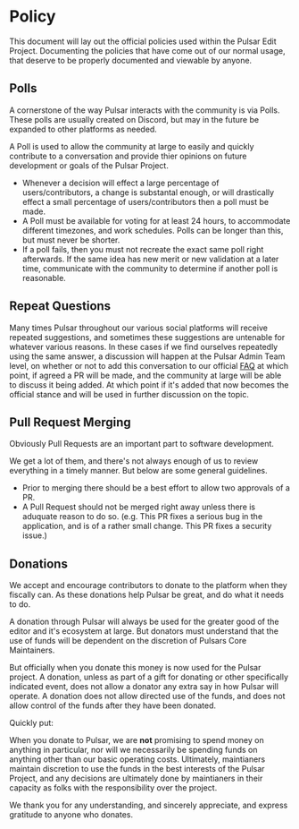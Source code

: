 # Policy

This document will lay out the official policies used within the Pulsar Edit Project. Documenting the policies that have come out of our normal usage, that deserve to be properly documented and viewable by anyone.

## Polls

A cornerstone of the way Pulsar interacts with the community is via Polls. These polls are usually created on Discord, but may in the future be expanded to other platforms as needed.

A Poll is used to allow the community at large to easily and quickly contribute to a conversation and provide thier opinions on future development or goals of the Pulsar Project.

* Whenever a decision will effect a large percentage of users/contributors, a change is substantal enough, or will drastically effect a small percentage of users/contributors then a poll must be made.
* A Poll must be available for voting for at least 24 hours, to accommodate different timezones, and work schedules. Polls can be longer than this, but must never be shorter.
* If a poll fails, then you must not recreate the exact same poll right afterwards. If the same idea has new merit or new validation at a later time, communicate with the community to determine if another poll is reasonable.

## Repeat Questions

Many times Pulsar throughout our various social platforms will receive repeated suggestions, and sometimes these suggestions are untenable for whatever various reasons. In these cases if we find ourselves repeatedly using the same answer, a discussion will happen at the Pulsar Admin Team level, on whether or not to add this conversation to our official [FAQ](https://github.com/pulsar-edit/.github/blob/main/FAQ.md) at which point, if agreed a PR will be made, and the community at large will be able to discuss it being added. At which point if it's added that now becomes the official stance and will be used in further discussion on the topic.

## Pull Request Merging

Obviously Pull Requests are an important part to software development.

We get a lot of them, and there's not always enough of us to review everything in a timely manner. But below are some general guidelines.

* Prior to merging there should be a best effort to allow two approvals of a PR.
* A Pull Request should not be merged right away unless there is aduquate reason to do so. (e.g. This PR fixes a serious bug in the application, and is of a rather small change. This PR fixes a security issue.)

## Donations

We accept and encourage contributors to donate to the platform when they fiscally can. As these donations help Pulsar be great, and do what it needs to do.

A donation through Pulsar will always be used for the greater good of the editor and it's ecosystem at large. But donators must understand that the use of funds will be dependent on the discretion of Pulsars Core Maintainers.

But officially when you donate this money is now used for the Pulsar project. A donation, unless as part of a gift for donating or other specifically indicated event, does not allow a donator any extra say in how Pulsar will operate. A donation does not allow directed use of the funds, and does not allow control of the funds after they have been donated.

Quickly put:

When you donate to Pulsar, we are __not__ promising to spend money on anything in particular, nor will we necessarily be spending funds on anything other than our basic operating costs. Ultimately, maintianers maintain discretion to use the funds in the best interests of the Pulsar Project, and any decisions are ultimately done by maintianers in their capacity as folks with the responsibility over the project.

We thank you for any understanding, and sincerely appreciate, and express gratitude to anyone who donates.
